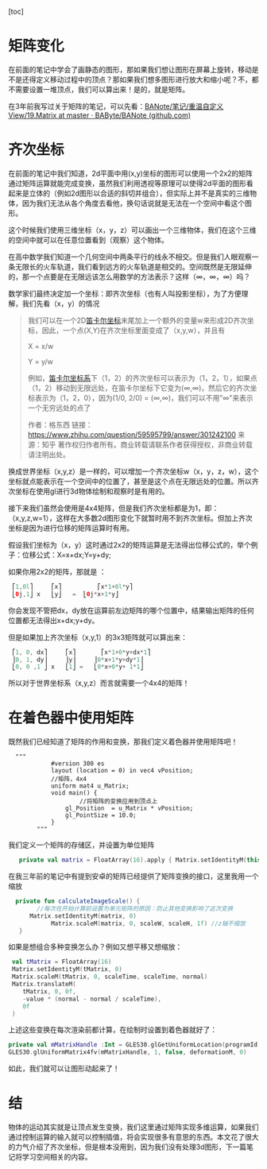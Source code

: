 [toc]

# 矩阵变化

在前面的笔记中学会了画静态的图形，那如果我们想让图形在屏幕上旋转，移动是不是还得定义移动过程中的顶点？那如果我们想多图形进行放大和缩小呢？不，都不需要设置一堆顶点，我们可以算出来！是的，就是矩阵。

在3年前我写过关于矩阵的笔记，可以先看：[BANote/笔记/重温自定义View/19.Matrix at master · BAByte/BANote (github.com)](https://github.com/BAByte/BANote/tree/master/笔记/重温自定义View/19.Matrix)

# 齐次坐标

在前面的笔记中我们知道，2d平面中用(x,y)坐标的图形可以使用一个2x2的矩阵通过矩阵运算就能完成变换，虽然我们利用透视等原理可以使得2d平面的图形看起来是立体的（例如2d图形以合适的斜切并组合），但实际上并不是真实的三维物体，因为我们无法从各个角度去看他，换句话说就是无法在一个空间中看这个图形。

这个时候我们使用三维坐标（x，y，z）可以画出一个三维物体，我们在这个三维的空间中就可以在任意位置看到（观察）这个物体。

在高中数学我们知道一个几何空间中两条平行的线永不相交。但是我们人眼观察一条无限长的火车轨道，我们看到远方的火车轨道是相交的。空间既然是无限延伸的，那一个点要是在无限远该怎么用数学的方法表示？这样（∞，∞，∞）吗？

数学家们最终决定加一个坐标：即齐次坐标（也有人叫投影坐标），为了方便理解，我们先看（x，y）的情况

> 我们可以在一个2D[笛卡尔坐标](https://www.zhihu.com/search?q=笛卡尔坐标&search_source=Entity&hybrid_search_source=Entity&hybrid_search_extra={"sourceType"%3A"answer"%2C"sourceId"%3A301242100})末尾加上一个额外的变量w来形成2D齐次坐标，因此，一个点(X,Y)在齐次坐标里面变成了（x,y,w），并且有
>
> X = x/w
>
> Y = y/w
>
> 例如，[笛卡尔坐标系](https://www.zhihu.com/search?q=笛卡尔坐标系&search_source=Entity&hybrid_search_source=Entity&hybrid_search_extra={"sourceType"%3A"answer"%2C"sourceId"%3A301242100})下（1，2）的齐次坐标可以表示为（1，2，1），如果点（1，2）移动到无限远处，在笛卡尔坐标下它变为(∞,∞)，然后它的齐次坐标表示为（1，2，0），因为(1/0, 2/0) = (∞,∞)，我们可以不用”∞"来表示一个无穷远处的点了
>
> 
>
> 作者：格东西
> 链接：https://www.zhihu.com/question/59595799/answer/301242100
> 来源：知乎
> 著作权归作者所有。商业转载请联系作者获得授权，非商业转载请注明出处。

换成世界坐标（x,y,z）是一样的，可以增加一个齐次坐标w（x，y，z，w），这个坐标就点能表示在一个空间中的位置了，甚至是这个点在无限远处的位置。所以齐次坐标在使用gl进行3d物体绘制和观察时是有用的。

接下来我们虽然会使用是4x4矩阵，但是我们齐次坐标都是为1，即：（x,y,z,w=1），这样在大多数2d图形变化下就暂时用不到齐次坐标。但加上齐次坐标是因为进行位移的矩阵运算时有用。

假设我们坐标为（x，y）这时通过2x2的矩阵运算是无法得出位移公式的，举个例子：位移公式：X=x+dx;Y=y+dy;

如果你用2x2的矩阵，那就是 ：

~~~kotlin
 ⎡1,0l⎤		⎡x⎤ 		 ⎡x*1+0l*y⎤
 ⎣0j,1⎦	x	⎣y⎦   =  ⎣0j*x+1*y⎦ 
~~~

你会发现不管把dx，dy放在运算前左边矩阵的哪个位置中，结果输出矩阵的任何位置都无法得出x+dx;y+dy。

但是如果加上齐次坐标（x,y,1）的3x3矩阵就可以算出来：

~~~kotlin
 ⎡1, 0, dx⎤  	⎡x⎤		  ⎡x*1+0*y+dx*1⎤
 ⎥0, 1, dy⎥		⎥y⎥   	⎥0*x+1*y+dy*1⎥
 ⎣0, 0 ,1 ⎦	x	⎣1⎦ =   ⎣0*x+0*y+ 1*1⎦
~~~

所以对于世界坐标系（x,y,z）而言就需要一个4x4的矩阵！

# 在着色器中使用矩阵

既然我们已经知道了矩阵的作用和变换，那我们定义着色器并使用矩阵吧！

~~~kotllin
  """
            #version 300 es
            layout (location = 0) in vec4 vPosition;
            //矩阵，4x4
            uniform mat4 u_Matrix;
            void main() {
            		//将矩阵的变换应用到顶点上
                gl_Position  = u_Matrix * vPosition;
                gl_PointSize = 10.0;
            }
        """
~~~

我们定义一个矩阵的存储区，并设置为单位矩阵

~~~kotlin
   private val matrix = FloatArray(16).apply { Matrix.setIdentityM(this, 0) }
~~~

在我三年前的笔记中有提到安卓的矩阵已经提供了矩阵变换的接口，这里我用一个缩放

~~~kotlin
  private fun calculateImageScale() {
     	//每次在开始计算前设置为单元矩阵的原因：防止其他变换影响了这次变换
      Matrix.setIdentityM(matrix, 0)
	 		Matrix.scaleM(matrix, 0, scaleW, scaleH, 1f) //z轴不缩放
   }
~~~

如果是想组合多种变换怎么办？例如又想平移又想缩放：

~~~kotlin
 val tMatrix = FloatArray(16)
 Matrix.setIdentityM(tMatrix, 0)
 Matrix.scaleM(tMatrix, 0, scaleTime, scaleTime, normal)
 Matrix.translateM(
    tMatrix, 0, 0f,
    -value * (normal - normal / scaleTime),
    0f
 )
~~~

上述这些变换在每次渲染前都计算，在绘制时设置到着色器就好了：

~~~kotlin
private val mMatrixHandle :Int = GLES30.glGetUniformLocation(programId, "u_Matrix")
GLES30.glUniformMatrix4fv(mMatrixHandle, 1, false, deformationM, 0)
~~~

如此，我们就可以让图形动起来了！

# 结

物体的运动其实就是让顶点发生变换，我们这里通过矩阵实现多维运算，如果我们通过控制运算的输入就可以控制插值，将会实现很多有意思的东西。本文花了很大的力气介绍了齐次坐标，但是根本没用到，因为我们没有处理3d图形，下一篇笔记将学习空间相关的内容。